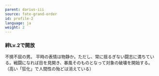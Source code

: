 ```yaml
---
parent: darius-iii
source: fate-grand-order
id: profile-2
language: ja
weight: 2
---
```


### 絆Lv.2で開放

不撓不屈の男。
平時の表情は物静か。ただし、常に揺るぎない闘志に満ちている。戦闘になれば目を見開き、暴風そのものとなって対象の破壊を開始する。
（高い「狂化」で人間性の殆どは消えている）
